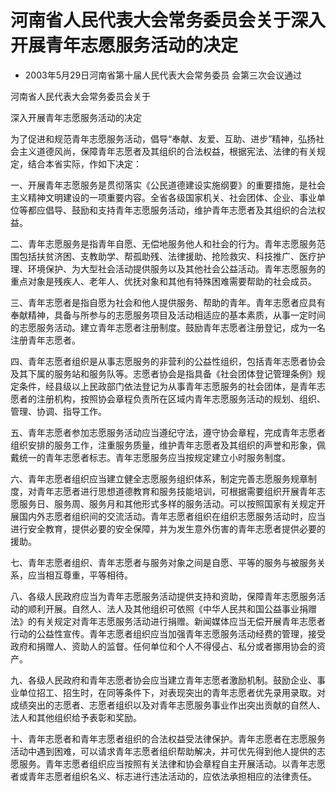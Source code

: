 # 河南省人民代表大会常务委员会关于深入开展青年志愿服务活动的决定

- 2003年5月29日河南省第十届人民代表大会常务委员
  会第三次会议通过

<!-- INFO END -->

河南省人民代表大会常务委员会关于

深入开展青年志愿服务活动的决定

为了促进和规范青年志愿服务活动，倡导“奉献、友爱、互助、进步”精神，弘扬社会主义道德风尚，保障青年志愿者及其组织的合法权益，根据宪法、法律的有关规定，结合本省实际，作如下决定：

一、开展青年志愿服务是贯彻落实《公民道德建设实施纲要》的重要措施，是社会主义精神文明建设的一项重要内容。全省各级国家机关、社会团体、企业、事业单位等都应倡导、鼓励和支持青年志愿服务活动，维护青年志愿者及其组织的合法权益。

二、青年志愿服务是指青年自愿、无偿地服务他人和社会的行为。青年志愿服务范围包括扶贫济困、支教助学、帮孤助残、法律援助、抢险救灾、科技推广、医疗护理、环境保护、为大型社会活动提供服务以及其他社会公益活动。青年志愿服务的重点对象是残疾人、老年人、优抚对象和其他有特殊困难需要帮助的社会成员。

三、青年志愿者是指自愿为社会和他人提供服务、帮助的青年。青年志愿者应具有奉献精神，具备与所参与的志愿服务项目及活动相适应的基本素质，从事一定时间的志愿服务活动。建立青年志愿者注册制度。鼓励青年志愿者注册登记，成为一名注册青年志愿者。

四、青年志愿者组织是从事志愿服务的非营利的公益性组织，包括青年志愿者协会及其下属的服务站和服务队等。志愿者协会是指具备《社会团体登记管理条例》规定条件，经县级以上民政部门依法登记为从事青年志愿服务的社会团体，是青年志愿者的注册机构，按照协会章程负责所在区域内青年志愿服务活动的规划、组织、管理、协调、指导工作。

五、青年志愿者参加志愿服务活动应当遵纪守法，遵守协会章程，完成青年志愿者组织安排的服务工作，注重服务质量，维护青年志愿者及其组织的声誉和形象，佩戴统一的青年志愿者标志。青年志愿服务应当按规定建立小时服务制度。

六、青年志愿者组织应当建立健全志愿服务组织体系，制定完善志愿服务规章制度，对青年志愿者进行思想道德教育和服务技能培训，可根据需要组织开展青年志愿服务日、服务周、服务月和其他形式多样的服务活动。可以按照国家有关规定开展国内外志愿者组织间的交流活动。青年志愿者组织在组织志愿服务活动时，应当进行安全教育，提供必要的安全保障，并为发生意外伤害的青年志愿者提供必要的援助。

七、青年志愿者组织、青年志愿者与服务对象之间是自愿、平等的服务与被服务关系，应当相互尊重，平等相待。

八、各级人民政府应当为青年志愿服务活动提供支持和资助，保障青年志愿服务活动的顺利开展。自然人、法人及其他组织可依照《中华人民共和国公益事业捐赠法》的有关规定对青年志愿服务活动进行捐赠。新闻媒体应当无偿开展青年志愿者行动的公益性宣传。青年志愿者组织应当加强青年志愿服务活动经费的管理，接受政府和捐赠人、资助人的监督。任何单位和个人不得侵占、私分或者挪用协会的资产。

九、各级人民政府和青年志愿者协会应当建立青年志愿者激励机制。鼓励企业、事业单位招工、招生时，在同等条件下，对表现突出的青年志愿者优先录用录取。对成绩突出的志愿者、志愿者组织以及对青年志愿服务事业作出突出贡献的自然人、法人和其他组织给予表彰和奖励。

十、青年志愿者和青年志愿者组织的合法权益受法律保护。青年志愿者在志愿服务活动中遇到困难，可以请求青年志愿者组织帮助解决，并可优先得到他人提供的志愿服务。青年志愿者组织应当按照有关法律和协会章程自主开展活动。以青年志愿者或青年志愿者组织名义、标志进行违法活动的，应依法承担相应的法律责任。
